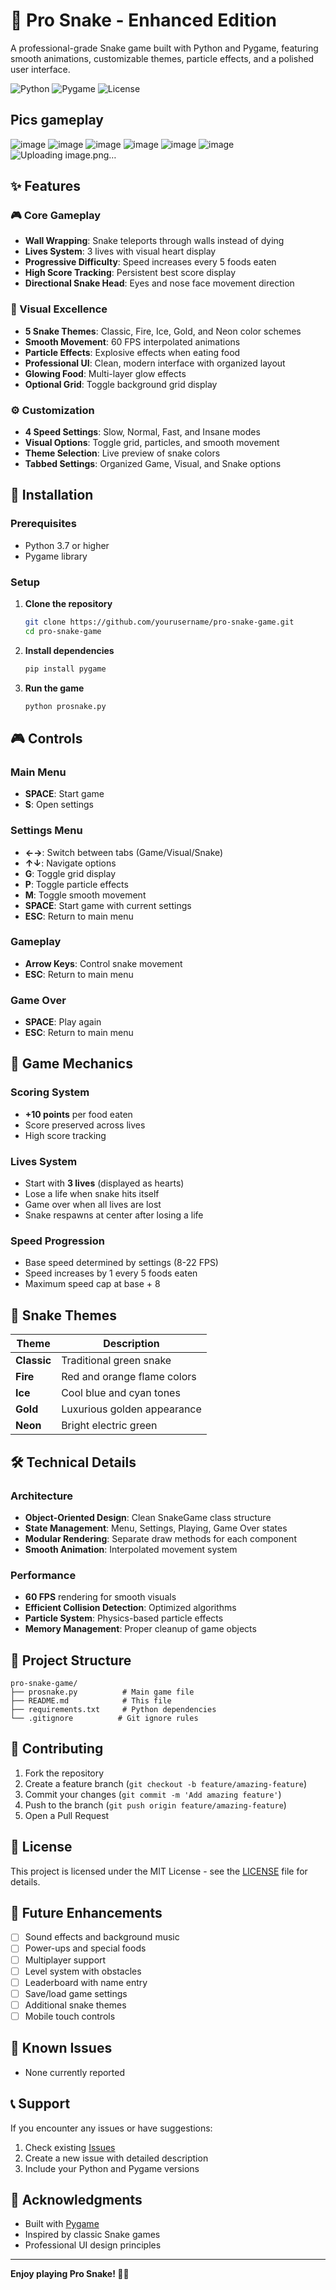 # 🐍 Pro Snake - Enhanced Edition

A professional-grade Snake game built with Python and Pygame, featuring smooth animations, customizable themes, particle effects, and a polished user interface.

![Python](https://img.shields.io/badge/Python-3.7+-blue.svg)
![Pygame](https://img.shields.io/badge/Pygame-2.0+-green.svg)
![License](https://img.shields.io/badge/License-MIT-yellow.svg)
## Pics gameplay
![image](https://github.com/user-attachments/assets/0bc570c6-c87d-4fbe-9304-0ab1adf61ed7)
![image](https://github.com/user-attachments/assets/1bd8b3fb-fc84-4fed-bc16-e520ec11a39e)
![image](https://github.com/user-attachments/assets/d26be022-76b5-41ae-9e2f-571f75eb1985)
![image](https://github.com/user-attachments/assets/f478f7d4-5c38-4aa9-94f8-f25a1e5610e3)
![image](https://github.com/user-attachments/assets/b0749b00-9b05-4c0d-8fe5-c4f33b3451fb)
![image](https://github.com/user-attachments/assets/b1470e58-ee05-4bb7-bdb6-f967c0ef4ae6)
![Uploading image.png…]()

## ✨ Features

### 🎮 Core Gameplay
- **Wall Wrapping**: Snake teleports through walls instead of dying
- **Lives System**: 3 lives with visual heart display
- **Progressive Difficulty**: Speed increases every 5 foods eaten
- **High Score Tracking**: Persistent best score display
- **Directional Snake Head**: Eyes and nose face movement direction

### 🎨 Visual Excellence
- **5 Snake Themes**: Classic, Fire, Ice, Gold, and Neon color schemes
- **Smooth Movement**: 60 FPS interpolated animations
- **Particle Effects**: Explosive effects when eating food
- **Professional UI**: Clean, modern interface with organized layout
- **Glowing Food**: Multi-layer glow effects
- **Optional Grid**: Toggle background grid display

### ⚙️ Customization
- **4 Speed Settings**: Slow, Normal, Fast, and Insane modes
- **Visual Options**: Toggle grid, particles, and smooth movement
- **Theme Selection**: Live preview of snake colors
- **Tabbed Settings**: Organized Game, Visual, and Snake options

## 🚀 Installation

### Prerequisites
- Python 3.7 or higher
- Pygame library

### Setup
1. **Clone the repository**
   ```bash
   git clone https://github.com/yourusername/pro-snake-game.git
   cd pro-snake-game
   ```

2. **Install dependencies**
   ```bash
   pip install pygame
   ```

3. **Run the game**
   ```bash
   python prosnake.py
   ```

## 🎮 Controls

### Main Menu
- **SPACE**: Start game
- **S**: Open settings

### Settings Menu
- **←→**: Switch between tabs (Game/Visual/Snake)
- **↑↓**: Navigate options
- **G**: Toggle grid display
- **P**: Toggle particle effects
- **M**: Toggle smooth movement
- **SPACE**: Start game with current settings
- **ESC**: Return to main menu

### Gameplay
- **Arrow Keys**: Control snake movement
- **ESC**: Return to main menu

### Game Over
- **SPACE**: Play again
- **ESC**: Return to main menu

## 🎯 Game Mechanics

### Scoring System
- **+10 points** per food eaten
- Score preserved across lives
- High score tracking

### Lives System
- Start with **3 lives** (displayed as hearts)
- Lose a life when snake hits itself
- Game over when all lives are lost
- Snake respawns at center after losing a life

### Speed Progression
- Base speed determined by settings (8-22 FPS)
- Speed increases by 1 every 5 foods eaten
- Maximum speed cap at base + 8

## 🎨 Snake Themes

| Theme | Description |
|-------|-------------|
| **Classic** | Traditional green snake |
| **Fire** | Red and orange flame colors |
| **Ice** | Cool blue and cyan tones |
| **Gold** | Luxurious golden appearance |
| **Neon** | Bright electric green |

## 🛠️ Technical Details

### Architecture
- **Object-Oriented Design**: Clean SnakeGame class structure
- **State Management**: Menu, Settings, Playing, Game Over states
- **Modular Rendering**: Separate draw methods for each component
- **Smooth Animation**: Interpolated movement system

### Performance
- **60 FPS** rendering for smooth visuals
- **Efficient Collision Detection**: Optimized algorithms
- **Particle System**: Physics-based particle effects
- **Memory Management**: Proper cleanup of game objects

## 📁 Project Structure

```
pro-snake-game/
├── prosnake.py          # Main game file
├── README.md            # This file
├── requirements.txt     # Python dependencies
└── .gitignore          # Git ignore rules
```

## 🤝 Contributing

1. Fork the repository
2. Create a feature branch (`git checkout -b feature/amazing-feature`)
3. Commit your changes (`git commit -m 'Add amazing feature'`)
4. Push to the branch (`git push origin feature/amazing-feature`)
5. Open a Pull Request

## 📝 License

This project is licensed under the MIT License - see the [LICENSE](LICENSE) file for details.

## 🎯 Future Enhancements

- [ ] Sound effects and background music
- [ ] Power-ups and special foods
- [ ] Multiplayer support
- [ ] Level system with obstacles
- [ ] Leaderboard with name entry
- [ ] Save/load game settings
- [ ] Additional snake themes
- [ ] Mobile touch controls

## 🐛 Known Issues

- None currently reported

## 📞 Support

If you encounter any issues or have suggestions:
1. Check existing [Issues](https://github.com/yourusername/pro-snake-game/issues)
2. Create a new issue with detailed description
3. Include your Python and Pygame versions

## 🙏 Acknowledgments

- Built with [Pygame](https://www.pygame.org/)
- Inspired by classic Snake games
- Professional UI design principles

---

**Enjoy playing Pro Snake! 🐍✨**
